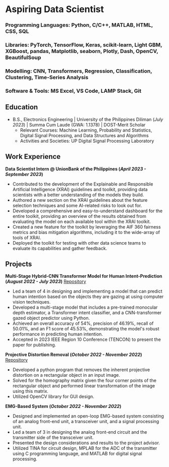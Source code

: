 # Aspiring Data Scientist

### Programming Languages: Python, C/C++, MATLAB, HTML, CSS, SQL
### Libraries: PyTorch, TensorFlow, Keras, scikit-learn, Light GBM, XGBoost, pandas, Matplotlib, seaborn, Plotly, Dash, OpenCV, BeautifulSoup
### Modelling: CNN, Transformers, Regression, Classification, Clustering, Time-Series Analysis
### Software & Tools: MS Excel, VS Code, LAMP Stack, Git 

## Education			        		
- B.S., Electronics Engineering | University of the Philippines Diliman (_July 2023_) | Summa Cum Laude (GWA: 1.1378) | DOST-Merit Scholar
    - Relevant Courses: Machine Learning, Probability and Statistics, Digital Signal Processing, and Data Structures and Algorithms
    - Activities and Societies: UP Digital Signal Processing Laboratory

## Work Experience
**Data Scientist Intern @ UnionBank of the Philippines (_April 2023 - September 2023_)**
- Contributed to the development of the Explainable and Responsible Artificial Intelligence (XRAI) guidelines and toolkit, providing data scientists with a better understanding of the models they build.
- Authored a new section on the XRAI guidelines about the feature selection techniques and some AI-related risks to look out for.
- Developed a comprehensive and easy-to-understand dashboard for the entire toolkit, providing an overview of the results obtained from evaluating the model on each available tool within the XRAI toolkit.
- Created a new feature for the toolkit by leveraging the AIF 360 fairness metrics and bias mitigation algorithms, including it to the wide-array of tools of XRAI.
- Deployed the toolkit for testing with other data science teams to evaluate its capabilities and gather feedback.

## Projects
**Multi-Stage Hybrid-CNN Transformer Model for Human Intent-Prediction (_August 2022 - July 2023_)**
[Repository](https://github.com/jbramos9/DSP03_AY2223)
- Led a team of 4 in designing and implementing a model that can predict human intention based on the objects they are gazing at using computer vision techniques.
- Developed a multi-stage model that includes a pre-trained monocular depth estimator, a Transformer intent classifier, and a CNN-transformer gazed object predictor using Python.
- Achieved an overall accuracy of 54%, precision of 46.19%, recall of 50.01%, and an F1 score of 45.53%, demonstrating the model's robust performance in predicting human intention.
- Accepted in 2023 IEEE Region 10 Conference (TENCON) to present the paper for publishing.

**Projective Distortion Removal (_October 2022 - November 2022_)**
[Repository](https://github.com/jbramos9/removing_projective_distortion)
- Developed a python program that removes the inherent projective distortion on a rectangular object in an input image.
- Solved for the homography matrix given the four corner points of the rectangular object and performed linear transformation of the image using this matrix.
- Utilized OpenCV library for GUI design.

**EMG-Based System (_October 2022 - November 2022_)**
- Designed and implemented an open-loop EMG-based system consisting of an analog front-end unit, a transceiver unit, and a signal processing unit.
- Led a team of 3 in designing the analog front-end circuit and the transmitter side of the transceiver unit.
- Presented the design considerations and results to the project advisor.
- Utilized TINA for circuit design, MPLAB for the ADC of the transmitter using C programming language, and MATLAB for digital signal processing.




